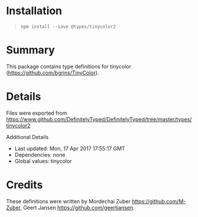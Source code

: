 # Installation
> `npm install --save @types/tinycolor2`

# Summary
This package contains type definitions for tinycolor (https://github.com/bgrins/TinyColor).

# Details
Files were exported from https://www.github.com/DefinitelyTyped/DefinitelyTyped/tree/master/types/tinycolor2

Additional Details
 * Last updated: Mon, 17 Apr 2017 17:55:17 GMT
 * Dependencies: none
 * Global values: tinycolor

# Credits
These definitions were written by Mordechai Zuber <https://github.com/M-Zuber>, Geert Jansen <https://github.com/geertjansen>.
